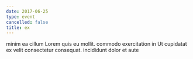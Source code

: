 ```yaml
---
date: 2017-06-25
type: event
cancelled: false
title: ex
---
```

minim ea cillum Lorem quis eu mollit. commodo exercitation in Ut cupidatat ex velit consectetur consequat. incididunt dolor et aute